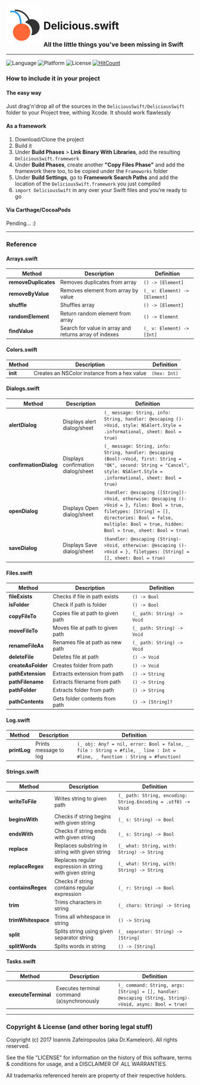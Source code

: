 <!--<span style='font-size:30px;'><img src='logo.png' width='50'/> <h4>Delicious</h4></span>-->
<img align="left" width="100" src="logo.png">

<h1>Delicious.swift</h1>

### All the little things you've been missing in Swift   

----- 

![Language](https://img.shields.io/badge/Language-Swift-orange.svg?style=flat-square) ![Platform](https://img.shields.io/badge/Platform-iOS%20%2F%20macOS-lightgrey.svg?style=flat-square) ![License](https://img.shields.io/badge/License-MIT-blue.svg) [![HitCount](http://hits.dwyl.io/drkameleon/delicious.svg)](http://hits.dwyl.io/drkameleon/delicious)

### How to include it in your project

#### The easy way

Just drag'n'drop all of the sources in the `DeliciousSwift/DeliciousSwift` folder to your Project tree, withing Xcode. It should work flawlessly

#### As a framework

1. Download/Clone the project
2. Build it
3. Under **Build Phases** > **Link Binary With Libraries**, add the resulting `DeliciousSwift.framework` 
4. Under **Build Phases**, create another **"Copy Files Phase"** and add the framework there too, to be copied under the `Frameworks` folder
5. Under **Build Settings**, go to **Framework Search Paths** and add the location of the `DeliciousSwift.framework` you just compiled
6. `import DeliciousSwift` in any over your Swift files and you're ready to go

#### Via Carthage/CocoaPods

Pending... :)

-----

### Reference

#### Arrays.swift
Method | Description | Definition
-------|-------------|------------
**removeDuplicates**|Removes duplicates from array|`() -> [Element]`
**removeByValue**|Removes element from array by value|`(_ v: Element) -> [Element]`
**shuffle**|Shuffles array|`() -> [Element]`
**randomElement**|Return random element from array|`() -> Element`
**findValue**|Search for value in array and returns array of indexes|`(_ v: Element) -> [Int]`

#### Colors.swift
Method | Description | Definition
-------|-------------|------------
**init**|Creates an NSColor instance from a hex value|`(hex: Int)`

#### Dialogs.swift
Method | Description | Definition
-------|-------------|------------
**alertDialog**|Displays alert dialog/sheet|`(_ message: String, info: String, handler: @escaping ()->Void, style: NSAlert.Style = .informational, sheet: Bool = true)`
**confirmationDialog**|Displays confirmation dialog/sheet|`(_ message: String, info: String, handler: @escaping (Bool)->Void, first: String = "OK", second: String = "Cancel", style: NSAlert.Style = .informational, sheet: Bool = true)`
**openDialog**|Displays Open dialog/sheet|`(handler: @escaping ([String])->Void, otherwise: @escaping ()->Void = }, files: Bool = true, filetypes: [String] = [], directories: Bool = false, multiple: Bool = true, hidden: Bool = true, sheet: Bool = true)`
**saveDialog**|Displays Save dialog/sheet|`(handler: @escaping (String)->Void, otherwise: @escaping ()->Void = }, filetypes: [String] = [], sheet: Bool = true)`

#### Files.swift
Method | Description | Definition
-------|-------------|------------
**fileExists**|Checks if file in path exists|`() -> Bool`
**isFolder**|Check if path is folder|`() -> Bool`
**copyFileTo**|Copies file at path to given path|`(_ path: String) -> Void`
**moveFileTo**|Moves file at path to given path|`(_ path: String) -> Void`
**renameFileAs**|Renames file at path as new path|`(_ path: String) -> Void`
**deleteFile**|Deletes file at path|`() -> Void`
**createAsFolder**|Creates folder from path|`() -> Void`
**pathExtension**|Extracts extension from path|`() -> String`
**pathFilename**|Extracts filename from path|`() -> String`
**pathFolder**|Extracts folder from path|`() -> String`
**pathContents**|Gets folder contents from path|`() -> [String]?`

#### Log.swift
Method | Description | Definition
-------|-------------|------------
**printLog**|Prints message to log|`(_ obj: Any? = nil, error: Bool = false, _ file : String = #file, _ line : Int = #line, _ function : String = #function)`

#### Strings.swift
Method | Description | Definition
-------|-------------|------------
**writeToFile**|Writes string to given path|`(_ path: String, encoding: String.Encoding = .utf8) -> Void`
**beginsWith**|Checks if string begins with given string|`(_ s: String) -> Bool`
**endsWith**|Checks if string ends with given string|`(_ s: String) -> Bool`
**replace**|Replaces substring in string with given string|`(_ what: String, with: String) -> String`
**replaceRegex**|Replaces regular expression in string with given string|`(_ what: String, with: String) -> String`
**containsRegex**|Checks if string contains regular expression|`(_ r: String) -> Bool`
**trim**|Trims characters in string|`(_ chars: String) -> String`
**trimWhitespace**|Trims all whitespace in string|`() -> String`
**split**|Splits string using given separator string|`(_ separator: String) -> [String]`
**splitWords**|Splits words in string|`() -> [String]`

#### Tasks.swift
Method | Description | Definition
-------|-------------|------------
**executeTerminal**|Executes terminal command (a)synchronously|`(_ command: String, args: [String] = [], handler: @escaping (String, String)->Void, async: Bool = true)`

-----

### Copyright & License (and other boring legal stuff)

Copyright (c) 2017 Ioannis Zafeiropoulos (aka Dr.Kameleon). All rights reserved.

See the file "LICENSE" for information on the history of this software, terms & conditions for usage, and a DISCLAIMER OF ALL WARRANTIES.

All trademarks referenced herein are property of their respective holders.

